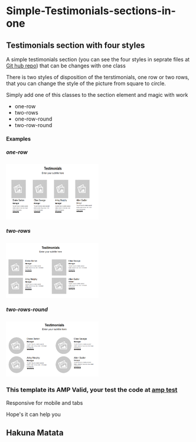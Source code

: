 # Simple-Testimonials-sections-in-one
<h2>Testimonials section with four styles</h2>
<p>A simple testimonials section (you can see the four styles in seprate files at <a href="https://github.com/MohKamal/Simple-Section-Testimonials-Amp">Git hub repo</a>) that can be changes with one class</p>
<p>There is two styles of disposition of the terstimonials, one row or two rows, that you can change the style of the picture from square to circle.</p>
<p>Simply add one of this classes to the section element and magic with work</p>
<ul>
    <li>one-row</li>
    <li>two-rows</li>
    <li>one-row-round</li>
    <li>two-row-round</li>
</ul>
<h4>Examples</h4>
<h5>one-row</h5>
<img src="images/sc_01.png" width="250" height="150">
<h5>two-rows</h5>
<img src="images/sc_02.png" width="250" height="150">
<h5>two-rows-round</h5>
<img src="images/sc-03.png" width="250" height="150">

<h3>This template its AMP Valid, your test the code at <a href="https://search.google.com/test/amp">amp test</a></h3>
<p>Responsive for mobile and tabs</p>

<p>Hope's it can help you</p>

<h2>Hakuna Matata</h2>
